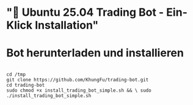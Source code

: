 # "🎯 Ubuntu 25.04 Trading Bot - Ein-Klick Installation"

# Bot herunterladen und installieren

```shell

cd /tmp
git clone https://github.com/KhungFu/trading-bot.git
cd trading-bot
sudo chmod +x install_trading_bot_simple.sh && \ sudo ./install_trading_bot_simple.sh

```
